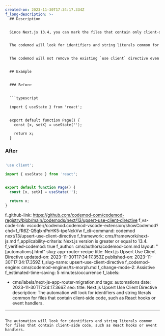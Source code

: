```yaml
---
created-on: 2023-11-30T17:34:17.334Z
f_long-description: >-
  ## Description


  Since Next.js 13.4, you can mark the files that contain only client-side code with the `use client` directive at the top.


  The codemod will look for identifiers and string literals common for files that contain client-side code, such as React hooks or event handlers. On the other hand, it will not upsert any directive should it spot elements indicating server-side code.


  The codemod will not remove the existing `use client` directive even if it would suggest otherwise due to the code in question.


  ## Example


  ### Before


  ```typescript

  import { useState } from 'react';


  export default function Page() {
  	const [x, setX] = useState('');

  	return x;
  }

  ```


  ### After


  ```typescript

  'use client';

  import { useState } from 'react';


  export default function Page() {
  	const [x, setX] = useState('');

  	return x;
  }

  ```
f_github-link: https://github.com/codemod-com/codemod-registry/blob/main/codemods/next/13/upsert-use-client-directive
f_vs-code-link: vscode://codemod.codemod-vscode-extension/showCodemod?chd=f_fR6Z-Q5qlxnPnHK5-tpeNckVw
f_cli-command: codemod next/13/upsert-use-client-directive
f_framework: cms/framework/next-js.md
f_applicability-criteria: Next.js version is greater or equal to 13.4.
f_verified-codemod: true
f_author: cms/authors/codemod-com.md
layout: "[automations].html"
slug: app-router-recipe
title: Next.js Upsert Use Client Directive
updated-on: 2023-11-30T17:34:17.353Z
published-on: 2023-11-30T17:34:17.359Z
f_slug-name: upsert-use-client-directive
f_codemod-engine: cms/codemod-engines/ts-morph.md
f_change-mode-2: Assistive
f_estimated-time-saving: 5 minutes/occurrence
f_labels:
  - cms/labels/next-js-app-router-migration.md
tags: automations
date: 2023-11-30T17:34:17.366Z
seo:
  title: Next.js Upsert Use Client Directive
  description: The automation will look for identifiers and string literals common
    for files that contain client-side code, such as React hooks or event
    handlers.
---
```

The automation will look for identifiers and string literals common for files that contain client-side code, such as React hooks or event handlers.